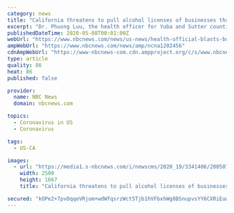 ```yaml
---
category: news
title: "California threatens to pull alcohol licenses of businesses that reopened early"
excerpt: "Dr. Phuong Luu, the health officer for Yuba and Sutter counties who OK'd the openings, said many were not following safety protocols."
publishedDateTime: 2020-05-08T00:01:00Z
webUrl: "https://www.nbcnews.com/news/us-news/health-official-blasts-businesses-reopened-early-california-state-threatens-pull-n1202456"
ampWebUrl: "https://www.nbcnews.com/news/amp/ncna1202456"
cdnAmpWebUrl: "https://www-nbcnews-com.cdn.ampproject.org/c/s/www.nbcnews.com/news/amp/ncna1202456"
type: article
quality: 86
heat: 86
published: false

provider:
  name: NBC News
  domain: nbcnews.com

topics:
  - Coronavirus in US
  - Coronavirus

tags:
  - US-CA

images:
  - url: "https://media1.s-nbcnews.com/i/newscms/2020_19/3341406/200507-yuba-city-california-ew-601p_8f5a1bc5f7670b8c990931f0e9ca5edf.jpg"
    width: 2500
    height: 1667
    title: "California threatens to pull alcohol licenses of businesses that reopened early"

secured: "kOPe2+7pvOqqeVRjom+wdWfqsrzWct5Tjb1hVFbxhWg8BSnupvsYY6CXRiEuwHAO35qxgbit/uwHqtSMT4b9bXWCuSJdtqHyxzdeLZaisCl8/KJWsCs9u541fbHCeCgPZG86C+FW/i2olCh+MMtvY04f1Lr1v2IbSZKf/tNZHLTo3K/bYsGSBt5AJEbW+QbfnevrG0hFRtJCUBsSXFoYFkG+YjYpvqzemYdf+Th0vLRhnLe/Ie6nJ/becKkQTKI9TndIl0Dh2njZb10X3EfbL1Ga9y3AbaJpFpit0B0FmEOqhxvaOTKzSYANNrNUbpBmyhwJwpA/TWXObCFvYvLNxT6OXZE2cOdQkifx4kbflocIIbBNnP3XpDPSAqryqbOGMRHE+ULnIWxu6mtBpKGSO+BSaOq9NWGUKJmNRhqlmbZjRuvZShqws4NB/GHgaPBjPLmXoHtx+MWC/LfmMrbFAObZiTnsOwjjA98sfLQBTns=;IJm/Y9F9zpcltBBfk+bTyg=="
---
```


